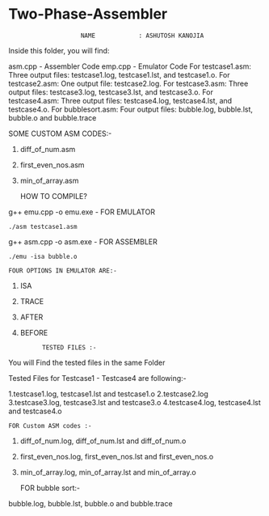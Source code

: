 # Two-Phase-Assembler
						NAME  	        : ASHUTOSH KANOJIA						


 Inside this folder, you will find:

asm.cpp - Assembler Code
emp.cpp - Emulator Code
For testcase1.asm: Three output files: testcase1.log, testcase1.lst, and testcase1.o.
For testcase2.asm: One output file: testcase2.log.
For testcase3.asm: Three output files: testcase3.log, testcase3.lst, and testcase3.o.
For testcase4.asm: Three output files: testcase4.log, testcase4.lst, and testcase4.o.
For bubblesort.asm: Four output files: bubble.log, bubble.lst, bubble.o and bubble.trace


SOME CUSTOM ASM CODES:-

1. diff_of_num.asm
2. first_even_nos.asm
3. min_of_array.asm


	  HOW TO COMPILE?

g++ emu.cpp -o emu.exe - FOR EMULATOR

	./asm testcase1.asm

g++ asm.cpp -o asm.exe - FOR ASSEMBLER

	./emu -isa bubble.o

	FOUR OPTIONS IN EMULATOR ARE:-
1. ISA
2. TRACE
3. AFTER
4. BEFORE


		     TESTED FILES :-

You will Find the tested files in the same Folder

Tested Files for Testcase1 - Testcase4 are following:-

1.testcase1.log, testcase1.lst and testcase1.o
2.testcase2.log
3.testcase3.log, testcase3.lst and testcase3.o
4.testcase4.log, testcase4.lst and testcase4.o


	FOR Custom ASM codes :-

1. diff_of_num.log, diff_of_num.lst and diff_of_num.o
2. first_even_nos.log, first_even_nos.lst and first_even_nos.o
3. min_of_array.log, min_of_array.lst and min_of_array.o

	FOR bubble sort:-

bubble.log, bubble.lst, bubble.o and bubble.trace

